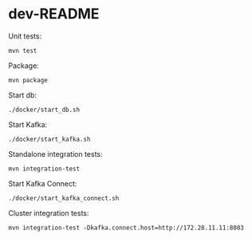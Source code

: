 # dev-README

Unit tests:
```shell
mvn test
```

Package:
```shell
mvn package
```

Start db:
```shell
./docker/start_db.sh
```

Start Kafka:
```shell
./docker/start_kafka.sh
```

Standalone integration tests:
```shell
mvn integration-test
```

Start Kafka Connect:
```shell
./docker/start_kafka_connect.sh
```

Cluster integration tests:
```shell
mvn integration-test -Dkafka.connect.host=http://172.28.11.11:8083
```
